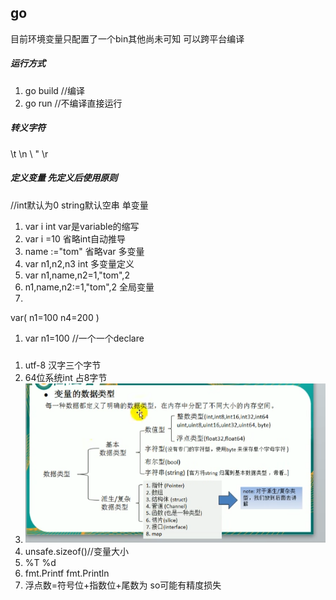 ## go
目前环境变量只配置了一个bin其他尚未可知
可以跨平台编译
##### 运行方式
1. go build //编译
2. go run   //不编译直接运行
##### 转义字符
\t \n \\ \" \r
##### 定义变量 先定义后使用原则
//int默认为0 string默认空串
单变量
1. var i int 
var是variable的缩写
1. var i =10     省略int自动推导
2. name :="tom"  省略var
多变量  
1. var n1,n2,n3 int 多变量定义
2. var n1,name,n2=1,"tom",2
3. n1,name,n2:=1,"tom",2
全局变量
1. 
var(
    n1=100
    n4=200
)
1. var n1=100  //一个一个declare
##### 
1. utf-8 汉字三个字节
2. 64位系统int 占8字节
3. ![](2023-07-26-10-40-18.png)
4. unsafe.sizeof()//变量大小
5. %T %d
6. fmt.Printf fmt.Println
7. 浮点数=符号位+指数位+尾数为 so可能有精度损失
